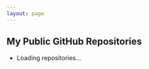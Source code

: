 ```yaml
---
layout: page
---
```

<h2>My Public GitHub Repositories</h2>
<ul id="repoList">
  <li>Loading repositories...</li>
</ul>

<script>
    async function fetchGitHubRepos(username, id) {
        try {
            let response = await fetch(`https://api.github.com/users/${username}/repos`);
            let repos = await response.json();
            if (Array.isArray(repos)) {
                let repoListHTML = repos.map(repo => `<li><a href="${repo.html_url}" target="_blank">${repo.name}</a></li>`).join('');
                document.getElementById(id).innerHTML = repoListHTML;
            }
        } catch (error) {
            console.error("Error fetching GitHub repos:", error);
            document.getElementById(id).innerHTML = "<li>Failed to load repositories</li>";
        }
    }

    document.addEventListener("DOMContentLoaded", () => {
        fetchGitHubRepos("devsha256", "repoList");
    });
</script>
